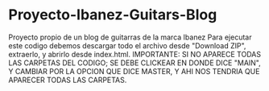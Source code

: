 # Proyecto-Ibanez-Guitars-Blog
Proyecto propio de un blog de guitarras de la marca Ibanez
Para ejecutar este codigo debemos descargar todo el archivo desde "Download ZIP", extraerlo, y abrirlo desde index.html.
IMPORTANTE: SI NO APARECE TODAS LAS CARPETAS DEL CODIGO; SE DEBE CLICKEAR EN DONDE DICE "MAIN", Y CAMBIAR POR LA OPCION QUE DICE MASTER, Y AHI NOS TENDRIA QUE APARECER TODAS LAS CARPETAS.
